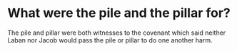 # What were the pile and the pillar for?

The pile and pillar were both witnesses to the covenant which said neither Laban nor Jacob would pass the pile or pillar to do one another harm.

